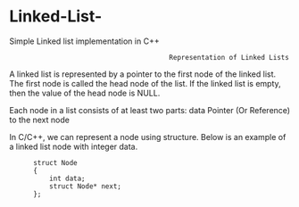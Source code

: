 # Linked-List-
Simple Linked list implementation in C++


                                            Representation of Linked Lists


A linked list is represented by a pointer to the first node of the linked list. The first node is called the head node of the list. If the linked list is empty, then the value of the head node is NULL.

Each node in a list consists of at least two parts:
data
Pointer (Or Reference) to the next node


In C/C++, we can represent a node using structure. Below is an example of a linked list node with integer data.

          struct Node
          {
              int data;
              struct Node* next; 
          };
